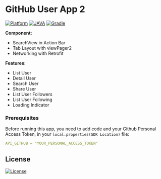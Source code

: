 # GitHub User App 2

[![Platform](https://img.shields.io/badge/Platform-Android-success.svg)](https://developer.android.com) 
[![JAVA](https://img.shields.io/badge/JAVA-VERSION__1__8-blue.svg)](https://www.java.com)
[![Gradle](https://img.shields.io/badge/Gradle-4.1.1-brightgreen.svg)](https://developer.android.com/studio/releases/gradle-plugin)

**Component:**
- SearchView in Action Bar
- Tab Layout with viewPager2
- Networking with Retrofit

**Features:**
- List User
- Detail User
- Search User
- Share User
- List User Followers
- List User Following
- Loading Indicator

### Prerequisites

Before running this app, you need to add code and your Github Personal Access Token, in your `local.properties(SDK Location)` file:

```yaml
API_GITHUB = "YOUR_PERSONAL_ACCESS_TOKEN"
```

## License
[![License](https://img.shields.io/github/license/eby8zevin/AppGithubUser-2)](https://github.com/eby8zevin/AppGithubUser-2/blob/master/LICENSE.md)
